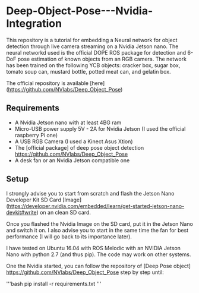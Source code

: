 # Deep-Object-Pose---Nvidia-Integration

This repository is a tutorial for embedding a Neural network for object detection through live camera streaming on a Nvidia Jetson nano.
The neural networkd used is the official DOPE ROS package for detection and 6-DoF pose estimation of known objects from an RGB camera. The network has been trained on the following YCB objects: cracker box, sugar box, tomato soup can, mustard bottle, potted meat can, and gelatin box. 

The official repository is available [here] (https://github.com/NVlabs/Deep_Object_Pose)


## Requirements
 - A Nvidia Jetson nano with at least 4BG ram
 - Micro-USB power supply 5V - 2A for Nvidia Jetson (I used the official raspberry Pi one)
 - A USB RGB Camera (I used a Kinect Asus Xtion)
 - The [official package] of deep pose object detection https://github.com/NVlabs/Deep_Object_Pose
 - A desk fan or an Nvidia Jetson compatible one


## Setup
I strongly advise you to start from scratch and flash the Jetson Nano Developer Kit SD Card [Image] (https://developer.nvidia.com/embedded/learn/get-started-jetson-nano-devkit#write) on an clean SD card.

Once you flashed the Nvidia Image on the SD card, put it in the Jetson Nano and switch it on. I also advise you to start in the same time the fan for best performance (I will go back to its importance later).

I have tested on Ubuntu 16.04 with ROS Melodic with an NVIDIA Jetson Nano with python 2.7 (and thus pip). The code may work on other systems.

One the Nvidia started, you can follow the repository of [Deep Pose object] https://github.com/NVlabs/Deep_Object_Pose step by step 
until:

'''bash
pip install -r requirements.txt
'''
